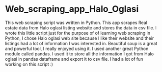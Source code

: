 # Web_scraping_app_Halo_Oglasi
This web scraping script was written in Python. This app scrapes Real estate data from Halo oglasi listing website and stores the data in csv file.
I wrote this little script just for the purpose of of learning web scraping in Python, I chose Halo oglasi web site because I like their website and their 
listings had a lot of information I was interested in.
Beautiful soup is a great and powerful tool, I really enjoyed using it.
I used another great Python module called pandas. I used it to store all the information I got from Halo oglasi in pandas dataframe and export it to csv file.
I had a lot of fun working on this script :)
